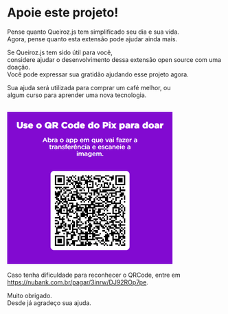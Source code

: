 # Apoie este projeto!

Pense quanto Queiroz.js tem simplificado seu dia e sua vida.  
Agora, pense quanto esta extensão pode ajudar ainda mais.

Se Queiroz.js tem sido útil para você,  
considere ajudar o desenvolvimento dessa extensão open source com uma doação.  
Você pode expressar sua gratidão ajudando esse projeto agora.

Sua ajuda será utilizada para comprar um café melhor, ou  
algum curso para aprender uma nova tecnologia.

<br />
<img src="src/img/support_pix.png" alt="PIX" />
<br />

Caso tenha dificuldade para reconhecer o QRCode, entre em
https://nubank.com.br/pagar/3inrw/DJ92ROp7pe.

Muito obrigado.  
Desde já agradeço sua ajuda.
